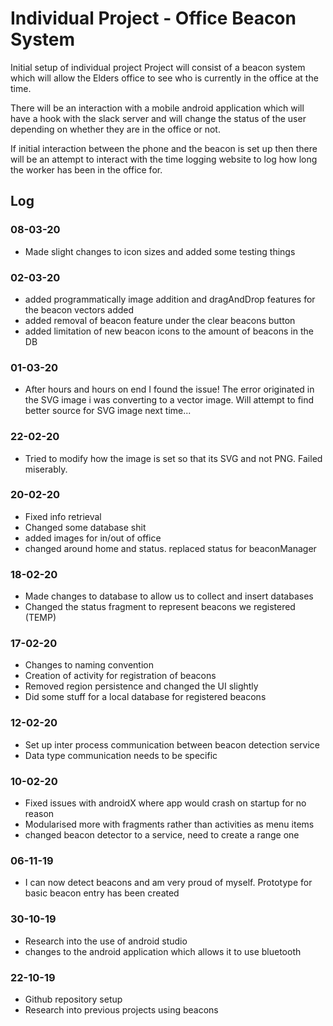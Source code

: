 # Individual Project - Office Beacon System
Initial setup of individual project
Project will consist of a beacon system which will allow the Elders office to see who is currently in the office at the time.

There will be an interaction with a mobile android application which will have a hook with the slack server and will change the status of the user depending on whether they are in the office or not.

If initial interaction between the phone and the beacon is set up then there will be an attempt to interact with the time logging website to log how long the worker has been in the office for.

## Log
### 08-03-20
* Made slight changes to icon sizes and added some testing things

### 02-03-20
* added programmatically image addition and dragAndDrop features for the beacon vectors added
* added removal of beacon feature under the clear beacons button
* added limitation of new beacon icons to the amount of beacons in the DB

### 01-03-20
* After hours and hours on end I found the issue! The error originated in the SVG image i was converting to a vector image. Will attempt to find better source for SVG image next time...

### 22-02-20
* Tried to modify how the image is set so that its SVG and not PNG. Failed miserably.

### 20-02-20
* Fixed info retrieval
* Changed some database shit
* added images for in/out of office
* changed around home and status. replaced status for beaconManager

### 18-02-20
* Made changes to database to allow us to collect and insert databases
* Changed the status fragment to represent beacons we registered (TEMP)

### 17-02-20
* Changes to naming convention
* Creation of activity for registration of beacons
* Removed region persistence and changed the UI slightly
* Did some stuff for a local database for registered beacons 

### 12-02-20
* Set up inter process communication between beacon detection service
* Data type communication needs to be specific

### 10-02-20
* Fixed issues with androidX where app would crash on startup for no reason
* Modularised more with fragments rather than activities as menu items
* changed beacon detector to a service, need to create a range one

### 06-11-19
* I can now detect beacons and am very proud of myself. Prototype for basic beacon entry has been created

### 30-10-19
* Research into the use of android studio
* changes to the android application which allows it to use bluetooth

### 22-10-19
* Github repository setup
* Research into previous projects using beacons
